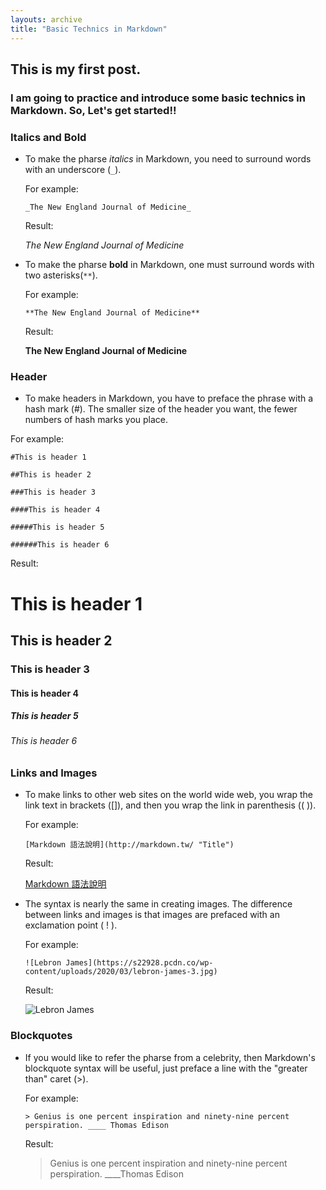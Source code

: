 ```yaml
---
layouts: archive
title: "Basic Technics in Markdown"
---
```

## This is my first post. 
### I am going to practice and introduce some basic technics in Markdown. So, Let's get started!!
### Italics and Bold
* To make the pharse _italics_ in Markdown, you need to surround words with an underscore (`_`).

  For example: 

  `_The New England Journal of Medicine_`

  Result:

  _The New England Journal of Medicine_

* To make the pharse **bold** in Markdown, one must surround words with two asterisks(`**`).
  
  For example: 

  `**The New England Journal of Medicine**`

  Result:

  **The New England Journal of Medicine**

### Header
* To make headers in Markdown, you have to preface the phrase with a hash mark (#).
The smaller size of the header you want, the fewer numbers of hash marks you place. 

For example:

  `#This is header 1`

  `##This is header 2`

  `###This is header 3`

  `####This is header 4`

  `#####This is header 5`

  `######This is header 6`

Result:

  # This is header 1
  ## This is header 2
  ### This is header 3
  #### This is header 4
  ##### This is header 5
  ###### This is header 6

### Links and Images
* To make links to other web sites on the world wide web, you wrap the link text in brackets ([]), and then you wrap the link in parenthesis (( )).

  For example: 

  `[Markdown 語法說明](http://markdown.tw/ "Title")`

  Result:

  [Markdown 語法說明](http://markdown.tw/ "Title")
  
* The syntax is nearly the same in  creating images. The difference between links and images is that images are prefaced with an exclamation point ( ! ).

  For example: 

  `![Lebron James](https://s22928.pcdn.co/wp-content/uploads/2020/03/lebron-james-3.jpg)`

  Result:

  ![Lebron James](https://s22928.pcdn.co/wp-content/uploads/2020/03/lebron-james-3.jpg)

### Blockquotes

* If you would like to refer the pharse from a celebrity, then Markdown's blockquote syntax will be useful, just preface a line with the "greater than" caret (>).

  For example: 

  `> Genius is one percent inspiration and ninety-nine percent perspiration. ____ Thomas Edison`

  Result:

  > Genius is one percent inspiration and ninety-nine percent perspiration. ____Thomas Edison










